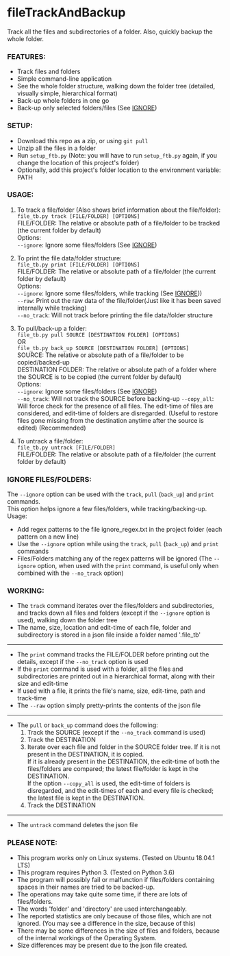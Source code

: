 # fileTrackAndBackup
Track all the files and subdirectories of a folder. Also, quickly backup the whole folder.

### FEATURES:
* Track files and folders
* Simple command-line application
* See the whole folder structure, walking down the folder tree (detailed, visually simple, hierarchical format)
* Back-up whole folders in one go
* Back-up only selected folders/files (See [IGNORE](#ignore-filesfolders))

### SETUP:  
* Download this repo as a zip, or using `git pull`
* Unzip all the files in a folder
* Run `setup_ftb.py` (Note: you will have to run `setup_ftb.py` again, if you change the location of this project's folder)
* Optionally, add this project's folder location to the environment variable: PATH

### USAGE:
1. To track a file/folder (Also shows brief information about the file/folder):  
`file_tb.py track [FILE/FOLDER] [OPTIONS]`  
FILE/FOLDER: The relative or absolute path of a file/folder to be tracked (the current folder by default)  
Options:  
`--ignore`: Ignore some files/folders (See [IGNORE](#ignore-filesfolders))

2. To print the file data/folder structure:  
`file_tb.py print [FILE/FOLDER] [OPTIONS]`  
FILE/FOLDER: The relative or absolute path of a file/folder (the current folder by default)  
Options:  
`--ignore`: Ignore some files/folders, while tracking (See [IGNORE](#ignore-filesfolders)))  
`--raw`: Print out the raw data of the file/folder(Just like it has been saved internally while tracking)  
`--no_track`: Will not track before printing the file data/folder structure

3. To pull/back-up a folder:  
`file_tb.py pull SOURCE [DESTINATION FOLDER] [OPTIONS]`  
OR  
`file_tb.py back_up SOURCE [DESTINATION FOLDER] [OPTIONS]`  
SOURCE: The relative or absolute path of a file/folder to be copied/backed-up    
DESTINATION FOLDER: The relative or absolute path of a folder where the SOURCE is to be copied (the current folder by default)  
Options:  
`--ignore`: Ignore some files/folders (See [IGNORE](#ignore-filesfolders))  
`--no_track`: Will not track the SOURCE before backing-up
`--copy_all`: Will force check for the presence of all files. The edit-time of files are considered, and edit-time of folders are disregarded.
(Useful to restore files gone missing from the destination anytime after the source is edited) (Recommended)

4. To untrack a file/folder:  
`file_tb.py untrack [FILE/FOLDER]`  
FILE/FOLDER: The relative or absolute path of a file/folder (the current folder by default)

### IGNORE FILES/FOLDERS:
The `--ignore` option can be used with the `track`, `pull` (`back_up`) and `print` commands.  
This option helps ignore a few files/folders, while tracking/backing-up.  
Usage:  
* Add regex patterns to the file ignore_regex.txt in the project folder (each pattern on a new line)
* Use the `--ignore` option while using the `track`, `pull` (`back_up`) and `print` commands
* Files/Folders matching any of the regex patterns will be ignored
(The `--ignore` option, when used with the `print` command, is useful only when combined with the `--no_track` option)

### WORKING:
* The `track` command iterates over the files/folders and subdirectories, and tracks down all files and folders 
(except if the `--ignore` option is used), walking down the folder tree
* The name, size, location and edit-time of each file, folder and subdirectory is stored in a json file inside a folder named
'.file_tb'
---
* The `print` command tracks the FILE/FOLDER before printing out the details, except if the `--no_track` option is used
* If the `print` command is used with a folder, all the files and subdirectories are printed out in a hierarchical format,
along with their size and edit-time
* If used with a file, it prints the file's name, size, edit-time, path and track-time
* The `--raw` option simply pretty-prints the contents of the json file
---
* The `pull` or `back_up` command does the following:
    1. Track the SOURCE (except if the `--no_track` command is used)
    2. Track the DESTINATION
    3. Iterate over each file and folder in the SOURCE folder tree. If it is not present in the DESTINATION, it is copied.  
    If it is already present in the DESTINATION, the edit-time of both the files/folders are compared; the latest file/folder is kept in the DESTINATION.  
    If the option `--copy_all` is used, the edit-time of folders is disregarded, and the edit-times of each and every file is checked; the latest file is kept in the DESTINATION. 
    4. Track the DESTINATION
---
* The `untrack` command deletes the json file

### PLEASE NOTE:
* This program works only on Linux systems. (Tested on Ubuntu 18.04.1 LTS)
* This program requires Python 3. (Tested on Python 3.6)
* The program will possibly fail or malfunction if files/folders containing spaces in their names are tried to be backed-up.
* The operations may take quite some time, if there are lots of files/folders.
* The words 'folder' and 'directory' are used interchangeably.
* The reported statistics are only because of those files, which are not ignored. (You may see a difference in the size, because of this)
* There may be some differences in the size of files and folders, because of the internal workings of the Operating System.
* Size differences may be present due to the json file created.  
